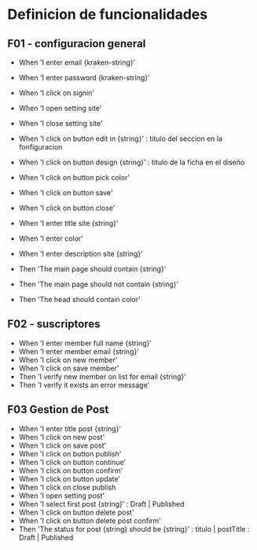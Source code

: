 # Definicion de funcionalidades

## F01 - configuracion general

* When 'I enter email {kraken-string}'
* When 'I enter password {kraken-string}'
* When 'I click on signin'
* When 'I open setting site'
* When 'I close setting site'
* When 'I click on button edit in {string}'  : titulo del seccion en la fonfiguracion
* When 'I click on button design {string}' : titulo de la ficha en el diseño
* When 'I click on button pick color'
* When 'I click on button save'
* When 'I click on button close'
* When 'I enter title site {string}'
* When 'I enter color'
* When 'I enter description site {string}'

* Then 'The main page should contain {string}'
* Then 'The main page should not contain {string}'
* Then 'The head should contain color'

## F02 - suscriptores
* When 'I enter member full name {string}'
* When 'I enter member email {string}'
* When 'I click on new member'
* When 'I click on save member'
* Then 'I verify new member on list for email {string}'
* Then 'I verify it exists an error message'

## F03 Gestion de Post
* When 'I enter title post {string}'
* When 'I click on new post'
* When 'I click on save post'
* When 'I click on button publish'
* When 'I click on button continue'
* When 'I click on button confirm'
* When 'I click on button update'
* When 'I click on close publish
* When 'I open setting post'
* When 'I select first post {string}' : Draft | Published
* When 'I click on button delete post'
* When 'I click on button delete post confirm'
* Then 'The status for post {string} should be {string}' : titulo | postTitle : Draft | Published 












